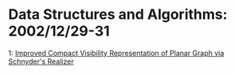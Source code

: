 # Data Structures and Algorithms: 2002/12/29-31  
1: [Improved Compact Visibility Representation of Planar Graph via  Schnyder's Realizer](https://doi.org/10.48550/arXiv.cs/0212054)  